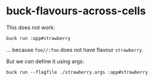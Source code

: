 # buck-flavours-across-cells

This does not work:

```bash
buck run :app#strawberry
```

... because `foo//:foo` does not have flavour `strawberry`.

But we *can* define it using args:

```
buck run --flagfile ./strawberry.args :app#strawberry
```
